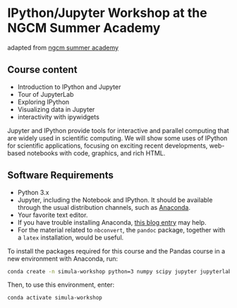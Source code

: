 # IPython/Jupyter Workshop at the NGCM Summer Academy

adapted from [ngcm summer academy](http://ngcm.soton.ac.uk/summer-academy/programme.html)



## Course content

- Introduction to IPython and Jupyter
- Tour of JupyterLab
- Exploring IPython
- Visualizing data in Jupyter
- interactivity with ipywidgets

Jupyter and IPython provide tools for interactive and parallel computing that are
widely used in scientific computing. We will show some uses of IPython
for scientific applications, focusing on exciting recent developments,
web-based notebooks with code, graphics, and rich HTML.


## Software Requirements

-   Python 3.x
-   Jupyter, including the Notebook and IPython. It should
    be available through the usual distribution channels, such as
    [Anaconda](http://continuum.io/downloads).
-   Your favorite text editor.
-   If you have trouble installing Anaconda, [this blog
    entry](http://www.southampton.ac.uk/~fangohr/blog/installation-of-python-spyder-numpy-sympy-scipy-pytest-matplotlib-via-anaconda.html)
    may help.
-   For the material related to `nbconvert`, the `pandoc` package, together with a  `latex` installation, would be useful.

To install the packages required for this course and the Pandas course
in a new environment with Anaconda, run:

```bash
conda create -n simula-workshop python=3 numpy scipy jupyter jupyterlab ipywidgets pandas matplotlib requests nbdime altair cython
```

Then, to use this environment, enter:

```bash
conda activate simula-workshop
```
